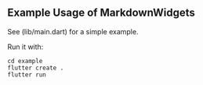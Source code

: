 ## Example Usage of MarkdownWidgets
See (lib/main.dart) for a simple example.

Run it with:

```
cd example
flutter create .
flutter run
```
